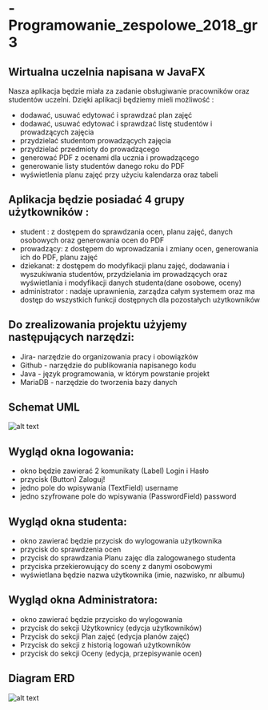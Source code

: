 # -Programowanie_zespolowe_2018_gr3

## Wirtualna uczelnia napisana w JavaFX
Nasza aplikacja będzie miała za zadanie obsługiwanie pracowników oraz studentów uczelni.
Dzięki aplikacji będziemy mieli możliwość :
- dodawać, usuwać edytować i sprawdzać plan zajęć
- dodawać, usuwać edytować i sprawdzać listę studentów i prowadzących zajęcia
- przydzielać studentom prowadzących zajęcia
- przydzielać przedmioty do prowadzącego
- generować PDF z ocenami dla ucznia i prowadzącego
- generowanie listy studentów danego roku do PDF
- wyświetlenia planu zajęć przy użyciu kalendarza oraz tabeli
## Aplikacja będzie posiadać 4 grupy użytkowników :
- student : z dostępem do sprawdzania ocen, planu zajęć, danych osobowych oraz
generowania ocen do PDF
- prowadzący: z dostępem do wprowadzania i zmiany ocen, generowania ich do PDF,
planu zajęć
- dziekanat: z dostępem do modyfikacji planu zajęć, dodawania i wyszukiwania
studentów, przydzielania im prowadzących oraz wyświetlania i modyfikacji danych
studenta(dane osobowe, oceny)
- administrator : nadaje uprawnienia, zarządza całym systemem oraz ma dostęp do
wszystkich funkcji dostępnych dla pozostałych użytkowników
## Do zrealizowania projektu użyjemy następujących narzędzi:
- Jira- narzędzie do organizowania pracy i obowiązków
- Github - narzędzie do publikowania napisanego kodu
- Java - język programowania, w którym powstanie projekt
- MariaDB - narzędzie do tworzenia bazy danych

## Schemat UML 

![alt text](https://github.com/mjochab/-Programowanie_zespolowe_2018_gr3/blob/master/UML.PNG)


## Wygląd okna logowania:
- okno będzie zawierać 2 komunikaty (Label) Login i Hasło
- przycisk (Button) Zaloguj!
- jedno pole do wpisywania (TextField) username
- jedno szyfrowane pole do wpisywania (PasswordField) password

## Wygląd okna studenta:
- okno zawierać będzie przycisk do wylogowania użytkownika
- przycisk do sprawdzenia ocen
- przycisk do sprawdzania Planu zajęc dla zalogowanego studenta
- przyciska przekierowujący do sceny z danymi osobowymi
- wyświetlana będzie nazwa użytkownika (imie, nazwisko, nr albumu)

## Wygląd okna Administratora:
- okno zawierać będzie przycisko do wylogowania
- przycisk do sekcji Użytkownicy (edycja użytkowników)
- Przycisk do sekcji Plan zajęć (edycja planów zajęć)
- Przycisk do sekcji z historią logowań użytkowników
- przycisk do sekcji Oceny (edycja, przepisywanie ocen)

## Diagram ERD 
![alt text](https://github.com/mjochab/-Programowanie_zespolowe_2018_gr3/blob/master/30713038_1819959841376505_2636789429284372480_n.jpg)
